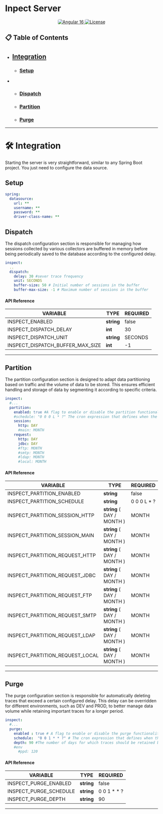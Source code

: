 # Inpect Server 

<p align="center">
  <a href="https://spring.io/">
    <img src="https://img.shields.io/badge/SpringBoot-3.2-$.svg?logo=spring&logoColor=white" alt="Angular 16" style="border-radius: 4px;">
  </a>
  <a href="https://github.com/oneteme/jquery/blob/main/LICENSE">
    <img src="https://img.shields.io/badge/jquery-4.0.3-blue.svg" alt="License" style="border-radius: 4px;">
  </a>
</p>

## 📋 Table of Contents

- ## [Integration](#%EF%B8%8F-integration)
  - ### [Setup](#setup-1)
- - ### [Dispatch](#dispatch-1)
  - ### [Partition](#partition-1)
  - ### [Purge](#purge-1)


---

# 🛠️ Integration

Starting the server is very straightforward, similar to any Spring Boot project. You just need to configure the data source.

## Setup
```YAML
spring:
  datasource:
    url: **
    username: **
    password: **
    driver-class-name: **
```

## Dispatch

The dispatch configuration section is responsible for managing how sessions collected by various collectors are buffered in memory before being periodically saved to the database according to the configured delay.

```YAML
inspect:
  ..
  dispatch:
    delay: 30 #sever trace frequency
    unit: SECONDS
    buffer-size: 50 # Initial number of sessions in the buffer
    buffer-max-size: -1 # Maximum number of sessions in the buffer
```


#### API Reference

| VARIABLE                               | TYPE       | REQUIRED    | 
|----------------------------------------|------------|-------------|
| INSPECT_ENABLED                       | **string** | false       |
| INSPECT_DISPATCH_DELAY                | **int**    | 30          | 
| INSPECT_DISPATCH_UNIT                 | **string** | SECONDS     |
| INSPECT_DISPATCH_BUFFER_MAX_SIZE       | **int**    | -1          |

---

## Partition

The partition configuration section is designed to adapt data partitioning based on traffic and the volume of data to be stored. This ensures efficient handling and storage of data by segmenting it according to specific criteria.

```YAML
inspect:
  #...
  partition:
    enabled: true #A flag to enable or disable the partition functionality
    #schedule: "0 0 0 L * ?" The cron expression that defines when the partition operation should be executed
    session:
      http: DAY
      #main: MONTH
    request:
      http: DAY
      jdbc: DAY
      #ftp: MONTH
      #smtp: MONTH
      #ldap: MONTH
      #local: MONTH

```

#### API Reference

| VARIABLE                        | TYPE                        | REQUIRED    | 
|---------------------------------|-----------------------------|-------------|
| INSPECT_PARTITION_ENABLED       | **string**                  | false       | 
| INSPECT_PARTITION_SCHEDULE      | **string**                  | 0 0 0 L * ? | 
| INSPECT_PARTITION_SESSION_HTTP  | **string**  ( DAY / MONTH ) | MONTH     | 
| INSPECT_PARTITION_SESSION_MAIN  | **string**  ( DAY / MONTH ) | MONTH         | 
| INSPECT_PARTITION_REQUEST_HTTP  | **string**  ( DAY / MONTH ) | MONTH         | 
| INSPECT_PARTITION_REQUEST_JDBC  | **string**  ( DAY / MONTH ) | MONTH       | 
| INSPECT_PARTITION_REQUEST_FTP   | **string**  ( DAY / MONTH ) |  MONTH      | 
| INSPECT_PARTITION_REQUEST_SMTP  | **string**  ( DAY / MONTH ) |  MONTH       | 
| INSPECT_PARTITION_REQUEST_LDAP  | **string**  ( DAY / MONTH ) |  MONTH       | 
| INSPECT_PARTITION_REQUEST_LOCAL | **string**  ( DAY / MONTH ) |  MONTH     | 

---

## Purge

The purge configuration section is responsible for automatically deleting traces that exceed a certain configured delay. This delay can be overridden for different environments, such as DEV and PROD, to better manage data volume while retaining important traces for a longer period.

```YAML
inspect:
  #...
  purge:
    enabled : true # A flag to enable or disable the purge functionality.
    schedule:  "0 0 1 * * ?" # The cron expression that defines when the purge operation should be executed.
    depth: 90 #The number of days for which traces should be retained before being purged
    #env
      #ppd: 120
```

#### API Reference

| VARIABLE                               | TYPE       | REQUIRED    | 
|----------------------------------------|------------|-------------|
| INSPECT_PURGE_ENABLED                  | **string** | false       | 
| INSPECT_PURGE_SCHEDULE                 | **string** |  0 0 1 * * ?| 
| INSPECT_PURGE_DEPTH                    | **string** | 90          | 


---
